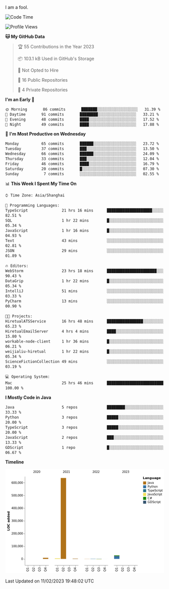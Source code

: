 I am a fool.

<!--START_SECTION:waka-->
![Code Time](http://img.shields.io/badge/Code%20Time-59%20hrs%2035%20mins-blue)

![Profile Views](http://img.shields.io/badge/Profile%20Views-165-blue)

**🐱 My GitHub Data** 

> 🏆 55 Contributions in the Year 2023
 > 
> 📦 103.1 kB Used in GitHub's Storage 
 > 
> 🚫 Not Opted to Hire
 > 
> 📜 16 Public Repositories 
 > 
> 🔑 4 Private Repositories  
 > 
**I'm an Early 🐤** 

```text
🌞 Morning       86 commits       ███████░░░░░░░░░░░░░░░░░░   31.39 % 
🌆 Daytime       91 commits       ████████░░░░░░░░░░░░░░░░░   33.21 % 
🌃 Evening       48 commits       ████░░░░░░░░░░░░░░░░░░░░░   17.52 % 
🌙 Night         49 commits       ████░░░░░░░░░░░░░░░░░░░░░   17.88 % 

```
📅 **I'm Most Productive on Wednesday** 

```text
Monday          65 commits       ██████░░░░░░░░░░░░░░░░░░░   23.72 % 
Tuesday         37 commits       ███░░░░░░░░░░░░░░░░░░░░░░   13.50 % 
Wednesday       66 commits       ██████░░░░░░░░░░░░░░░░░░░   24.09 % 
Thursday        33 commits       ███░░░░░░░░░░░░░░░░░░░░░░   12.04 % 
Friday          46 commits       ████░░░░░░░░░░░░░░░░░░░░░   16.79 % 
Saturday        20 commits       █░░░░░░░░░░░░░░░░░░░░░░░░   07.30 % 
Sunday           7 commits       ░░░░░░░░░░░░░░░░░░░░░░░░░   02.55 % 

```


📊 **This Week I Spent My Time On** 

```text
⌚︎ Time Zone: Asia/Shanghai

💬 Programming Languages: 
TypeScript               21 hrs 16 mins      ████████████████████░░░░░   82.51 % 
SQL                      1 hr 22 mins        █░░░░░░░░░░░░░░░░░░░░░░░░   05.34 % 
JavaScript               1 hr 16 mins        █░░░░░░░░░░░░░░░░░░░░░░░░   04.93 % 
Text                     43 mins             ░░░░░░░░░░░░░░░░░░░░░░░░░   02.81 % 
JSON                     29 mins             ░░░░░░░░░░░░░░░░░░░░░░░░░   01.89 % 

🔥 Editors: 
WebStorm                 23 hrs 18 mins      ██████████████████████░░░   90.43 % 
DataGrip                 1 hr 22 mins        █░░░░░░░░░░░░░░░░░░░░░░░░   05.34 % 
IntelliJ                 51 mins             ░░░░░░░░░░░░░░░░░░░░░░░░░   03.33 % 
PyCharm                  13 mins             ░░░░░░░░░░░░░░░░░░░░░░░░░   00.90 % 

🐱‍💻 Projects: 
HiretualATSService       16 hrs 48 mins      ████████████████░░░░░░░░░   65.23 % 
HiretualEmailServer      4 hrs 4 mins        ████░░░░░░░░░░░░░░░░░░░░░   15.80 % 
workable-node-client     1 hr 36 mins        █░░░░░░░░░░░░░░░░░░░░░░░░   06.21 % 
weijialiu-hiretual       1 hr 22 mins        █░░░░░░░░░░░░░░░░░░░░░░░░   05.34 % 
ScienceFictionCollection 49 mins             ░░░░░░░░░░░░░░░░░░░░░░░░░   03.19 % 

💻 Operating System: 
Mac                      25 hrs 46 mins      █████████████████████████   100.00 % 

```

**I Mostly Code in Java** 

```text
Java                     5 repos             ████████░░░░░░░░░░░░░░░░░   33.33 % 
Python                   3 repos             █████░░░░░░░░░░░░░░░░░░░░   20.00 % 
TypeScript               3 repos             █████░░░░░░░░░░░░░░░░░░░░   20.00 % 
JavaScript               2 repos             ███░░░░░░░░░░░░░░░░░░░░░░   13.33 % 
GDScript                 1 repo              █░░░░░░░░░░░░░░░░░░░░░░░░   06.67 % 

```


**Timeline**

![Chart not found](https://raw.githubusercontent.com/VeejaLiu/VeejaLiu/master/charts/bar_graph.png) 


 Last Updated on 11/02/2023 19:48:02 UTC
<!--END_SECTION:waka-->
